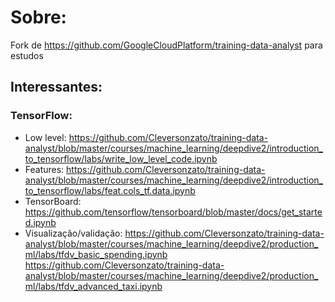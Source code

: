 # Sobre:
Fork de https://github.com/GoogleCloudPlatform/training-data-analyst para estudos

## Interessantes:
 ### TensorFlow:
  - Low level: 
    https://github.com/Cleversonzato/training-data-analyst/blob/master/courses/machine_learning/deepdive2/introduction_to_tensorflow/labs/write_low_level_code.ipynb
  - Features: 
    https://github.com/Cleversonzato/training-data-analyst/blob/master/courses/machine_learning/deepdive2/introduction_to_tensorflow/labs/feat.cols_tf.data.ipynb
  - TensorBoard:
    https://github.com/tensorflow/tensorboard/blob/master/docs/get_started.ipynb
  - Visualização/validação: 
    https://github.com/Cleversonzato/training-data-analyst/blob/master/courses/machine_learning/deepdive2/production_ml/labs/tfdv_basic_spending.ipynb
    https://github.com/Cleversonzato/training-data-analyst/blob/master/courses/machine_learning/deepdive2/production_ml/labs/tfdv_advanced_taxi.ipynb
